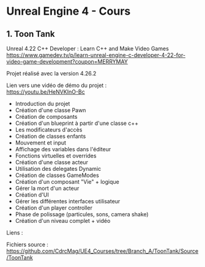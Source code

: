 # Unreal Engine 4 - Cours

## 1.  Toon Tank

Unreal 4.22 C++ Developer : Learn C++ and Make Video Games<br>
https://www.gamedev.tv/p/learn-unreal-engine-c-developer-4-22-for-video-game-development?coupon=MERRYMAY

Projet réalisé avec la version 4.26.2

Lien vers une vidéo de démo du projet : <br>
https://youtu.be/HeNVKInO-Bc

- Introduction du projet
- Création d'une classe Pawn
- Création de composants
- Création d'un blueprint à partir d'une classe c++
- Les modificateurs d'accès
- Création de classes enfants
- Mouvement et input 
- Affichage des variables dans l'éditeur
- Fonctions virtuelles et overrides
- Création d'une classe acteur
- Utilisation des delegates Dynamic
- Création de classes GameModes
- Création d'un composant "Vie" + logique
- Gérer la mort d'un acteur
- Création d'UI
- Gérer les différentes interfaces utilisateur
- Création d'un player controller
- Phase de polissage (particules, sons, camera shake)
- Création d'un niveau complet + vidéo

Liens : 

Fichiers source :<br>
https://github.com/CdrcMag/UE4_Courses/tree/Branch_A/ToonTank/Source/ToonTank